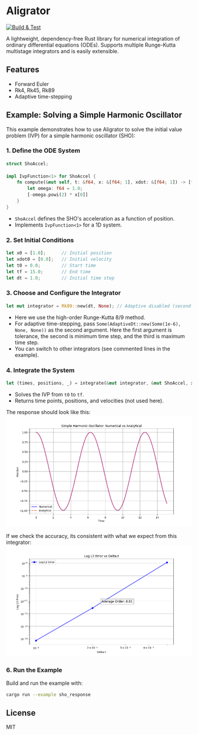 # Aligrator
[![Build & Test](https://github.com/alexlovric/aligrator/actions/workflows/build&test.yml/badge.svg?branch=main)](https://github.com/alexlovric/aligrator/actions/workflows/build&test.yml)

A lightweight, dependency-free Rust library for numerical integration of ordinary differential equations (ODEs). Supports multiple Runge-Kutta multistage integrators and is easily extensible.

## Features
- Forward Euler
- Rk4, Rk45, Rk89
- Adaptive time-stepping

## Example: Solving a Simple Harmonic Oscillator

This example demonstrates how to use Aligrator to solve the initial value problem (IVP) for a simple harmonic oscillator (SHO):

### 1. Define the ODE System
```rust
struct ShoAccel;

impl IvpFunction<1> for ShoAccel {
    fn compute(&mut self, t: &f64, x: &[f64; 1], xdot: &[f64; 1]) -> [f64; 1] {
        let omega: f64 = 1.0;
        [-omega.powi(2) * x[0]]
    }
}
```
- `ShoAccel` defines the SHO's acceleration as a function of position.
- Implements `IvpFunction<1>` for a 1D system.

### 2. Set Initial Conditions
```rust
let x0 = [1.0];      // Initial position
let xdot0 = [0.0];   // Initial velocity
let t0 = 0.0;        // Start time
let tf = 15.0;       // End time
let dt = 1.0;        // Initial time step
```

### 3. Choose and Configure the Integrator
```rust
let mut integrator = Rk89::new(dt, None); // Adaptive disabled (second argument)
```
- Here we use the high-order Runge-Kutta 8/9 method.
- For adaptive time-stepping, pass `Some(AdaptiveDt::new(Some(1e-6), None, None))` as the second argument. Here the first argument is tolerance, the second is minimum time step, and the third is maximum time step.
- You can switch to other integrators (see commented lines in the example).

### 4. Integrate the System
```rust
let (times, positions, _) = integrate(&mut integrator, &mut ShoAccel, x0, xdot0, t0, tf);
```
- Solves the IVP from `t0` to `tf`.
- Returns time points, positions, and velocities (not used here).

The response should look like this:
![Response](examples/response.png)

If we check the accuracy, its consistent with what we expect from this integrator:
![Order](examples/order.png)

### 6. Run the Example
Build and run the example with:
```sh
cargo run --example sho_response
```

## License
MIT
